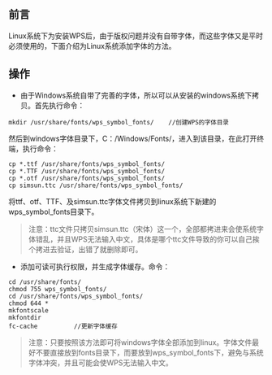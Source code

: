 ## 前言
Linux系统下为安装WPS后，由于版权问题并没有自带字体，而这些字体又是平时必须使用的，下面介绍为Linux系统添加字体的方法。

## 操作

- 由于Windows系统自带了完善的字体，所以可以从安装的windows系统下拷贝。首先执行命令：
```
mkdir /usr/share/fonts/wps_symbol_fonts/    //创建WPS的字体目录
```
然后到windows字体目录下，C：/Windows/Fonts/，进入到该目录，在此打开终端，执行命令：
```
cp *.ttf /usr/share/fonts/wps_symbol_fonts/
cp *.TTF /usr/share/fonts/wps_symbol_fonts/
cp *.otf /usr/share/fonts/wps_symbol_fonts/
cp simsun.ttc /usr/share/fonts/wps_symbol_fonts/
```
将ttf、otf、TTF、及simsun.ttc字体文件拷贝到linux系统下新建的wps_symbol_fonts目录下。
>注意：ttc文件只拷贝simsun.ttc（宋体）这一个，全部都拷进来会使系统字体错乱，并且WPS无法输入中文，具体是哪个ttc文件导致的你可以自己挨个拷进去验证，出错了就删除即可。



- 添加可读可执行权限，并生成字体缓存。命令：
```
cd /usr/share/fonts/
chmod 755 wps_symbol_fonts/
cd /usr/share/fonts/wps_symbol_fonts/
chmod 644 *
mkfontscale
mkfontdir
fc-cache          //更新字体缓存
```

>注意：只要按照该方法即可将windows字体全部添加到linux。字体文件最好不要直接放到fonts目录下，而要放到wps_symbol_fonts下，避免与系统字体冲突，并且可能会使WPS无法输入中文。